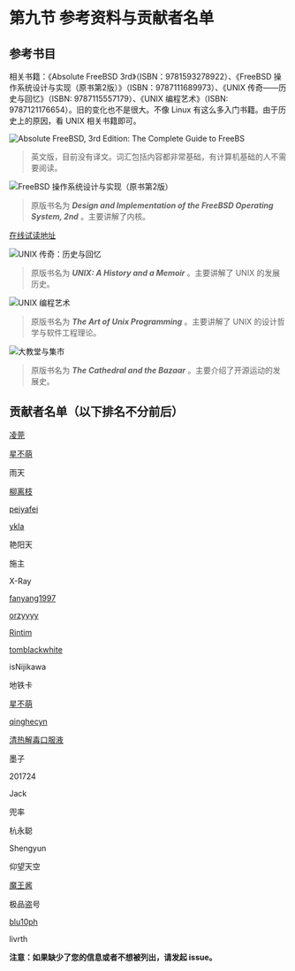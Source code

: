 # 第九节 参考资料与贡献者名单

## 参考书目

相关书籍：《Absolute FreeBSD 3rd》（ISBN：9781593278922）、《FreeBSD 操作系统设计与实现（原书第2版）》（ISBN：9787111689973）、《UNIX 传奇——历史与回忆》（ISBN: 9787115557179）、《UNIX 编程艺术》（ISBN: 9787121176654）。旧的变化也不是很大。不像 Linux 有这么多入门书籍。由于历史上的原因，看 UNIX 相关书籍即可。

![Absolute FreeBSD, 3rd Edition: The Complete Guide to FreeBS](../.gitbook/assets/QQ图片20220527141115.png)

> 英文版，目前没有译文。词汇包括内容都非常基础，有计算机基础的人不需要阅读。
 
![FreeBSD 操作系统设计与实现（原书第2版）](../.gitbook/assets/zcover.jpg)

> 原版书名为 ***Design and Implementation of the FreeBSD Operating System, 2nd*** 。主要讲解了内核。

[在线试读地址](http://images.china-pub.com/ebook8080001-8085000/8084481/ch01.pdf)

![UNIX 传奇：历史与回忆](../.gitbook/assets/unixchuanqi.jpg)

> 原版书名为 ***UNIX: A History and a Memoir*** 。主要讲解了 UNIX 的发展历史。

![UNIX 编程艺术](../.gitbook/assets/s11345267.jpg)

> 原版书名为 ***The Art of Unix Programming*** 。主要讲解了 UNIX 的设计哲学与软件工程理论。

![大教堂与集市](../.gitbook/assets/dajiaotang.jpg)

> 原版书名为 ***The Cathedral and the Bazaar*** 。主要介绍了开源运动的发展史。
 
## 贡献者名单（以下排名不分前后）

[凌莞](https://clansty.com)

[星不萌](https://www.moebsd.cn)

雨天

[柳离枝](https://github.com/liulitchi)

[peiyafei](https://github.com/peiyafei)

[ykla](https://github.com/ykla)

艳阳天

施主

X-Ray

[fanyang1997](https://github.com/fanyang1997)

[orzyyyy](https://github.com/orzyyyy)

[Rintim](https://github.com/Rintim)

[tomblackwhite](https://github.com/tomblackwhite)

isNijikawa

地铁卡

[星不萌](https://www.moebsd.cn)

[qinghecyn](https://github.com/qinghecyn)

[清热解毒口服液](https://linuxacme.cn)

墨子

201724

Jack

兜率

杭永聪

Shengyun

仰望天空

[魔王酱](https://github.com/maouchandesu)

极品盗号

[blu10ph](https://github.com/blu10ph)

livrth

**注意：如果缺少了您的信息或者不想被列出，请发起 issue。**

